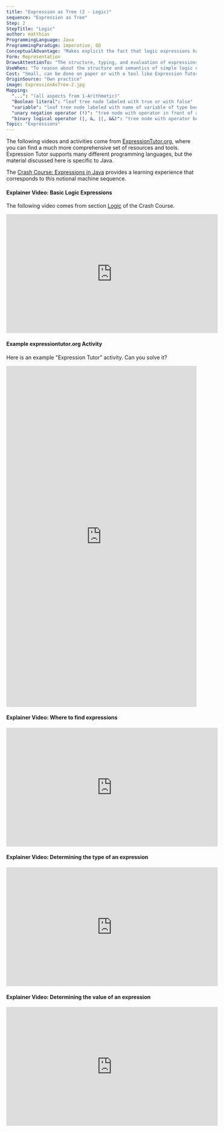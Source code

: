 ```yaml
---
title: "Expression as Tree (2 - Logic)"
sequence: "Expression as Tree"
Step: 2
StepTitle: "Logic"
author: matthias
ProgrammingLanguage: Java
ProgrammingParadigm: imperative, OO
ConceptualAdvantage: "Makes explicit the fact that logic expressions have the same structural properties as the well known arithmetic expressions."
Form: Representation
DrawsAttentionTo: "The structure, typing, and evaluation of expressions involving logic operators and Boolean literals."
UseWhen: "To reason about the structure and semantics of simple logic expressions."
Cost: "Small, can be done on paper or with a tool like Expression Tutor."
OriginSource: "Own practice"
image: ExpressionAsTree-2.jpg
Mapping:
  "...": "(all aspects from 1-Arithmetic)"
  "Boolean literal": "leaf tree node labeled with true or with false"
  "variable": "leaf tree node labeled with name of variable of type boolean"
  "unary negation operator (!)": "tree node with operator in front of a hole"
  "binary logical operator (|, &, ||, &&)": "tree node with operator between two holes"
Topic: "Expressions"
---
```


The following videos and activities come from [ExpressionTutor.org](https://expressiontutor.org/), where you can find a much more comprehensive set of resources and tools.
Expression Tutor supports many different programming languages,
but the material discussed here is specific to Java.

The [Crash Course: Expressions in Java](https://expressiontutor.org/course/JavaExpressionsCrashCourse/part/Part%202) provides a learning experience that corresponds to this notional machine sequence.

<h4 class="ui header">Explainer Video: Basic Logic Expressions</h4>

The following video comes from section [Logic](https://expressiontutor.org/course/JavaExpressionsCrashCourse/part/Part%202/2.2) of the Crash Course.

<iframe width="560" height="315" src="https://www.youtube-nocookie.com/embed/YDkyCqkTXjc" title="YouTube video player" frameborder="0" allow="accelerometer; autoplay; clipboard-write; encrypted-media; gyroscope; picture-in-picture" allowfullscreen></iframe>

<h4 class="ui header">Example expressiontutor.org Activity</h4>

Here is an example "Expression Tutor" activity. Can you solve it?

<iframe width="100%" height="904" frameborder="0" allowfullscreen src="https://expressiontutor.org/activity/do?task=b21be6c4-3f05-4dc8-9e8f-7aca6df627e5&iframe"></iframe>

<h4 class="ui header">Explainer Video: Where to find expressions</h4>

<iframe width="560" height="315" src="https://www.youtube-nocookie.com/embed/oDxl4K1NZ1k" title="YouTube video player" frameborder="0" allow="accelerometer; autoplay; clipboard-write; encrypted-media; gyroscope; picture-in-picture" allowfullscreen></iframe>

<h4 class="ui header">Explainer Video: Determining the type of an expression</h4>

<iframe width="560" height="315" src="https://www.youtube-nocookie.com/embed/vkG2g0bMBFo" title="YouTube video player" frameborder="0" allow="accelerometer; autoplay; clipboard-write; encrypted-media; gyroscope; picture-in-picture" allowfullscreen></iframe>

<h4 class="ui header">Explainer Video: Determining the value of an expression</h4>

<iframe width="560" height="315" src="https://www.youtube-nocookie.com/embed/znOFVz18FuM" title="YouTube video player" frameborder="0" allow="accelerometer; autoplay; clipboard-write; encrypted-media; gyroscope; picture-in-picture" allowfullscreen></iframe>